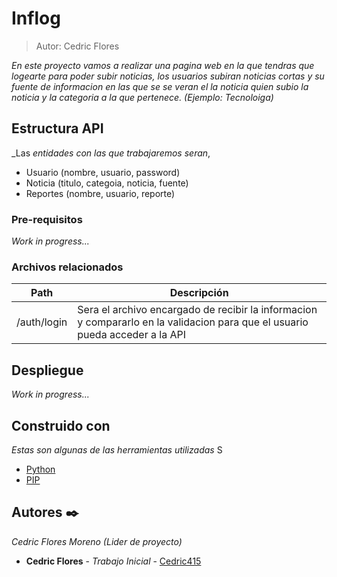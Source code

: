 # Inflog
> Autor: Cedric Flores

_En este proyecto vamos a realizar una pagina web en la que  tendras que logearte para poder subir noticias, los usuarios subiran noticias cortas y su fuente de informacion en las que se se veran el la noticia quien subio la noticia y la categoria a la que pertenece. (Ejemplo: Tecnoloiga)_

## Estructura API

_Las _entidades con las que trabajaremos seran_,

 - Usuario (nombre, usuario, password)
 - Noticia (titulo, categoia, noticia, fuente)
 - Reportes (nombre, usuario, reporte)

### Pre-requisitos

_Work in progress..._

### Archivos relacionados

| Path                    | Descripción                                         |
| ----------------------- | --------------------------------------------------- |
| /auth/login          | Sera el archivo encargado de recibir la informacion y compararlo en la validacion para que el usuario pueda acceder a la API |



## Despliegue

_Work in progress..._

## Construido con

_Estas son algunas de las herramientas utilizadas_
S
* [Python](https://www.python.org)
* [PIP](https://pip.pypa.io/en/stable/installing/)

## Autores ✒️

_Cedric Flores Moreno (Lider de proyecto)_

* **Cedric Flores** - *Trabajo Inicial* - [Cedric415](https://github.com/Cedric415)
